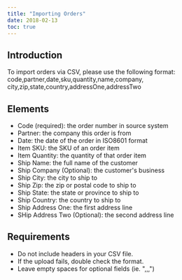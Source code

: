 ```yaml
---
title: "Importing Orders"
date: 2018-02-13
toc: true
---
```

## Introduction
To import orders via CSV, please use the following format:
code,partner,date,sku,quantity,name,company,
city,zip,state,country,addressOne,addressTwo

## Elements
* Code (required): the order number in source system
* Partner: the company this order is from
* Date: the date of the order in ISO8601 format
* Item SKU: the SKU of an order item
* Item Quantity: the quantity of that order item
* Ship Name: the full name of the customer
* Ship Company (Optional): the customer's business
* Ship City: the city to ship to
* Ship Zip: the zip or postal code to ship to
* Ship State: the state or province to ship to
* Ship Country: the country to ship to
* Ship Address One: the first address line
* SHip Address Two (Optional): the second address line

## Requirements
* Do not include headers in your CSV file.
* If the upload fails, double check the format.
* Leave empty spaces for optional fields (ie. ",,,")